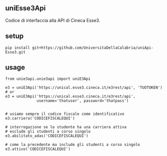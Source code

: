 uniEsse3Api
-----------

Codice di interfaccia alla API di Cineca Esse3.


setup
-----

````
pip install git+https://github.com/UniversitaDellaCalabria/uniApi-Esse3.git
````

usage
-----

````
from unie3api.unie3api import uniE3Api

e3 = uniE3Api('https://unical.esse3.cineca.it/e3rest/api', 'TUOTOKEN')
# or
e3 = uniE3Api('https://unical.esse3.cineca.it/e3rest/api',
              username='thatuser', password='thatpass')


# usiamo sempre il codice fiscale come identificativo
e3.carriera('CODICEFISCALEQUI')

# interrogazione se lo studente ha una carriera attiva
# esclude gli studenti a corso singolo
e3.abilitato_adas('CODICEFISCALEQUI')

# come la precedente ma include gli studenti a corso singolo
e3.attivo('CODICEFISCALEQUI')
````
